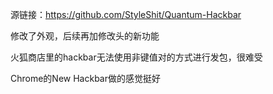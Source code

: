 源链接：https://github.com/StyleShit/Quantum-Hackbar

修改了外观，后续再加修改头的新功能

火狐商店里的hackbar无法使用非键值对的方式进行发包，很难受

Chrome的New Hackbar做的感觉挺好

